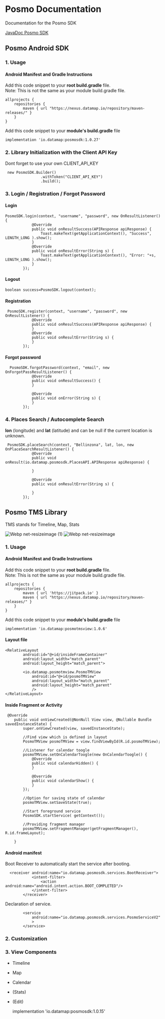 # Posmo Documentation
Documentation for the Posmo SDK

[JavaDoc Posmo SDK](https://sdk-docs.datamap.io/io/datamap/posmosdk/PosmoSDK.html)


## Posmo Android SDK
### 1. Usage  
#### Android Manifest and Gradle Instructions

Add this code snippet to your **root build.gradle** file.      
Note: This is not the same as your module build.gradle file.
```
allprojects {
    repositories {
        maven { url "https://nexus.datamap.io/repository/maven-releases/" }
    }
}
```
Add this code snippet to your **module's build.gradle** file
```
implementation 'io.datamap:posmosdk:1.0.27'
```


### 2. Library Initialization with the Client API Key
Dont forget to use your own CLIENT_API_KEY
```
 new PosmoSDK.Builder()
                .withToken("CLIENT_API_KEY")
                .build();
```
### 3. Login / Registration / Forgot Password
#### Login
```
PosmoSDK.login(context, "username", "password", new OnResultListener() {
            @Override
            public void onResultSuccess(APIResponse apiResponse) {
                Toast.makeText(getApplicationContext(), "Success", LENGTH_LONG ).show();
            }
            @Override
            public void onResultError(String s) {
                Toast.makeText(getApplicationContext(), "Error: "+s, LENGTH_LONG ).show();
            }
        });
```

#### Logout
```
boolean success=PosmoSDK.logout(context);
```

#### Registration
```
 PosmoSDK.register(context, "username", "password", new OnResultListener() {
            @Override
            public void onResultSuccess(APIResponse apiResponse) {
            }
            @Override
            public void onResultError(String s) {
            }
        });
```

#### Forgot password
```
  PosmoSDK.forgotPassword(context, "email", new OnForgotPassResultListener() {
            @Override
            public void onResultSuccess() {
            }

            @Override
            public void onError(String s) {
            }
        });
```
### 4. Places Search / Autocomplete Search 
**lon** (longitude) and **lat** (latitude) and can be null if the current location is unknown.
```
 PosmoSDK.placeSearch(context, "Bellinzona", lat, lon, new OnPlaceSearchResultListener() {
            @Override
            public void onResult(io.datamap.posmosdk.PlacesAPI.APIResponse apiResponse) {
                
            }

            @Override
            public void onResultError(String s) {

            }
        });
```

## Posmo TMS Library
TMS stands for Timeline, Map, Stats

![Webp net-resizeimage (1)](https://user-images.githubusercontent.com/11587927/54697494-f6ef4c00-4b2d-11e9-8aee-09e1c1d600b4.png)
![Webp net-resizeimage](https://user-images.githubusercontent.com/11587927/54697501-f787e280-4b2d-11e9-9dc1-0c1ec4b3723d.png)

### 1. Usage
#### Android Manifest and Gradle Instructions

Add this code snippet to your **root build.gradle** file.      
Note: This is not the same as your module build.gradle file.
```
allprojects {
    repositories {
        maven { url 'https://jitpack.io' }
        maven { url "https://nexus.datamap.io/repository/maven-releases/" }
    }
}
```
Add this code snippet to your **module's build.gradle** file
```
implementation 'io.datamap:posmotmsview:1.0.6'
```
#### Layout file
```
<RelativeLayout
        android:id="@+id/insideFrameContainer"
        android:layout_width="match_parent"
        android:layout_height="match_parent">

        <io.datamap.posmotmview.PosmoTMView
            android:id="@+id/posmoTMView"
            android:layout_width="match_parent"
            android:layout_height="match_parent"
            />
</RelativeLayout>
```

#### Inside Fragment or Activity
```
 @Override
    public void onViewCreated(@NonNull View view, @Nullable Bundle savedInstanceState) {
        super.onViewCreated(view, savedInstanceState);

        //Find view which is defined in layout
        PosmoTMView posmoTMView = view.findViewById(R.id.posmoTMView);

        //Listener for calendar toogle
        posmoTMView.setOnCalendarToogle(new OnCalendarToogle() {
            @Override
            public void calendarHidden() {
            }

            @Override
            public void calendarShow() {
            }
        });

        //Option for saving state of calendar
        posmoTMView.setSaveState(true);

        //Start foreground service
        PosmoSDK.startService( getContext());

        //Providing fragment manager
        posmoTMView.setFragmentManager(getFragmentManager(), R.id.frameLayout);

    }
```

#### Android manifest
Boot Receiver to automatically start the service after booting.
```
  <receiver android:name="io.datamap.posmosdk.services.BootReceiver">
            <intent-filter>
                <action android:name="android.intent.action.BOOT_COMPLETED"/>
            </intent-filter>
        </receiver>
```
Declaration of service.
```
        <service
            android:name="io.datamap.posmosdk.services.PosmoServiceV2"
            >
        </service>
```
### 2. Customization
### 3. View Components
* Timeline
* Map
* Calendar
* (Stats)
* (Edit)


    implementation 'io.datamap:posmosdk:1.0.15'
